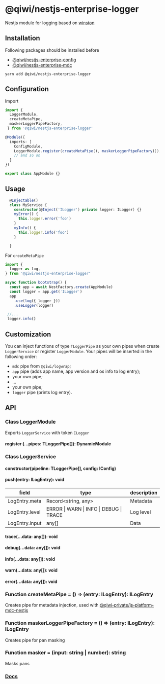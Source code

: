 # @qiwi/nestjs-enterprise-logger
Nestjs module for logging based on [winston](https://github.com/winstonjs/winston)

## Installation
Following packages should be installed before
- [@qiwi/nestjs-enterprise-config](https://github.com/qiwi/nestjs-enterprise/tree/master/packages/config)
- [@qiwi/nestjs-enterprise-mdc](https://github.com/qiwi/nestjs-enterprise/tree/master/packages/mdc)
```shell script
yarn add @qiwi/nestjs-enterprise-logger
```
## Configuration
Import
```typescript
import { 
  LoggerModule,
  createMetaPipe,
  maskerLoggerPipeFactory,
 } from '@qiwi/nestjs-enterprise-logger'

@Module({
  imports: [
    ConfigModule,
    LoggerModule.register(createMetaPipe(), maskerLoggerPipeFactory()),
    // and so on
  ]
})

export class AppModule {}
```

## Usage
```typescript
  @Injectable()
  class MyService {
    constructor(@Inject('ILogger') private logger: ILogger) {}
    myError() {
      this.logger.error('foo')
    }
    myInfo() {
      this.logger.info('foo')
    }

  }
```

For `createMetaPipe`
```typescript
import {
  logger as log,
} from '@qiwi/nestjs-enterprise-logger'

async function bootstrap() {
  const app = await NestFactory.create(AppModule)
  const logger = app.get('ILogger')
  app
    .use(log({ logger }))
    .useLogger(logger)

 //...
 logger.info()
```
## Customization
You can inject functions of type `TLoggerPipe` as your own pipes when create `LoggerService` or register `LoggerModule`.
Your pipes will be inserted in the following order:
- `mdc` pipe from `@qiwi/logwrap`;
- `app` pipe (adds app name, app version and os info to log entry);
- your own pipe;
- ...
- your own pipe;
- `logger` pipe (prints log entry).
## API
### Class LoggerModule 
Exports `LoggerService` with token `ILogger`
#### register (...pipes: TLoggerPipe[]): DynamicModule

### Class LoggerService
#### constructor(pipeline: TLoggerPipe[], config: IConfig)
#### push(entry: ILogEntry): void
| field | type  | description |
| --- | --- | --- |
|LogEntry.meta | Record<string, any>| Metadata
|LogEntry.level | ERROR &#124; WARN &#124; INFO &#124; DEBUG &#124; TRACE | Log level
|LogEntry.input | any[] | Data
#### trace(...data: any[]): void
#### debug(...data: any[]): void
#### info(...data: any[]): void
#### warn(...data: any[]): void
#### error(...data: any[]): void

### Function createMetaPipe = () => (entry: ILogEntry): ILogEntry
Creates pipe for metadata injection, used with [@qiwi-private/js-platform-mdc-nestjs](https://github.qiwi.com/common/js-platform/tree/master/packages/mdc-nestjs)

### Function maskerLoggerPipeFactory = () => (entry: ILogEntry): ILogEntry
Creates pipe for pan masking

### Function masker = (input: string | number): string
Masks pans

### [Docs](https://qiwi.github.io/nestjs-enterprise/logger/)
